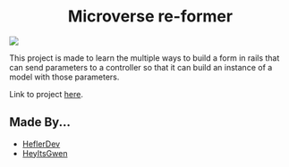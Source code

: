 <h1 style="text-align:center;">Microverse re-former</h1>

<img src='https://miro.medium.com/max/1838/1*k3U6OO-ag6LspRQBmN7ZZg.png'>

This project is made to learn the multiple ways to build a form in rails that can send parameters to a controller so that it can build an instance of a model with those parameters.

Link to project [here](https://www.theodinproject.com/courses/ruby-on-rails/lessons/forms).

## Made By...

* [HeflerDev](https://github.com/HeflerDev)
* [HeyItsGwen](https://github.com/HeyItsGwen)